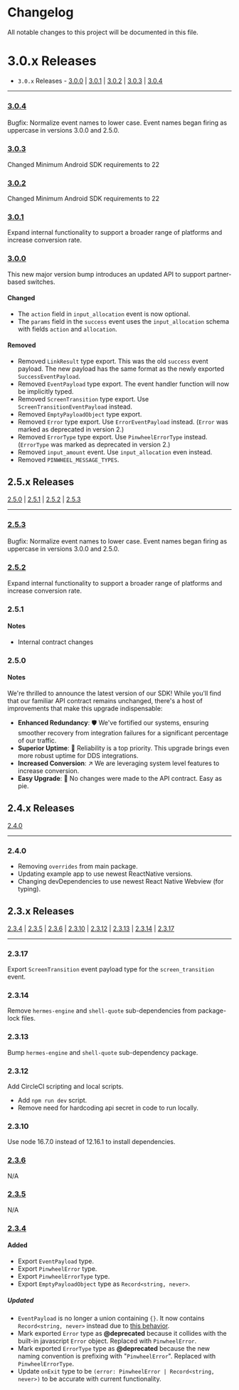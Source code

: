 # Changelog

All notable changes to this project will be documented in this file.

# 3.0.x Releases

- `3.0.x` Releases - [3.0.0](#300) | [3.0.1](#301) | [3.0.2](#302) | [3.0.3](#303) | [3.0.4](#304)

---
### [3.0.4](https://github.com/underdog-tech/react-native-pinwheel/releases/tag/3.0.4)

####
Bugfix: Normalize event names to lower case. Event names began firing as uppercase in versions 3.0.0 and 2.5.0.

### [3.0.3](https://github.com/underdog-tech/react-native-pinwheel/releases/tag/3.0.3)

Changed Minimum Android SDK requirements to 22

### [3.0.2](https://github.com/underdog-tech/react-native-pinwheel/releases/tag/3.0.2)

Changed Minimum Android SDK requirements to 22

### [3.0.1](https://github.com/underdog-tech/react-native-pinwheel/releases/tag/3.0.1)

Expand internal functionality to support a broader range of platforms and increase conversion rate.

### [3.0.0](https://github.com/underdog-tech/react-native-pinwheel/releases/tag/3.0.0)

This new major version bump introduces an updated API to support partner-based switches.

#### Changed
- The `action` field in `input_allocation` event is now optional.
- The `params` field in the `success` event uses the `input_allocation` schema with fields `action` and `allocation`.

#### Removed
- Removed `LinkResult` type export. This was the old `success` event payload. The new payload has the same format as the newly exported `SuccessEventPayload`.
- Removed `EventPayload` type export. The event handler function will now be implicitly typed.
- Removed `ScreenTransition` type export. Use `ScreenTransitionEventPayload` instead.
- Removed `EmptyPayloadObject` type export.
- Removed `Error` type export. Use `ErrorEventPayload` instead. (`Error` was marked as deprecated in version 2.)
- Removed `ErrorType` type export. Use `PinwheelErrorType` instead. (`ErrorType` was marked as deprecated in version 2.)
- Removed `input_amount` event. Use `input_allocation` even instead.
- Removed `PINWHEEL_MESSAGE_TYPES`.

## 2.5.x Releases

[2.5.0](#250) | [2.5.1](#251) | [2.5.2](#252) | [2.5.3](#253)

---
### [2.5.3](https://github.com/underdog-tech/react-native-pinwheel/releases/tag/2.5.3)

####
Bugfix: Normalize event names to lower case. Event names began firing as uppercase in versions 3.0.0 and 2.5.0.

### [2.5.2](https://github.com/underdog-tech/react-native-pinwheel/releases/tag/2.5.2)

Expand internal functionality to support a broader range of platforms and increase conversion rate.

### 2.5.1

#### Notes

- Internal contract changes

### 2.5.0

#### Notes

We're thrilled to announce the latest version of our SDK! While you'll find that our familiar API contract remains unchanged, there's a host of improvements that make this upgrade indispensable:

- **Enhanced Redundancy**: 🛡️ We've fortified our systems, ensuring smoother recovery from integration failures for a significant percentage of our traffic.
- **Superior Uptime**: 🦾 Reliability is a top priority. This upgrade brings even more robust uptime for DDS integrations.
- **Increased Conversion**: ↗️ We are leveraging system level features to increase conversion.
- **Easy Upgrade**: 🥧 No changes were made to the API contract. Easy as pie.

## 2.4.x Releases

[2.4.0](#240)

---

### 2.4.0

- Removing `overrides` from main package.
- Updating example app to use newest ReactNative versions.
- Changing devDependencies to use newest React Native Webview (for typing).

## 2.3.x Releases

[2.3.4](#234) | [2.3.5](#235) | [2.3.6](#236) | [2.3.10](#2310) | [2.3.12](#2312) | [2.3.13](#2313) | [2.3.14](#2314) | [2.3.17](#2317)

---

### 2.3.17

Export `ScreenTransition` event payload type for the `screen_transition` event.


### 2.3.14

Remove `hermes-engine` and `shell-quote` sub-dependencies from package-lock files.

### 2.3.13

Bump `hermes-engine` and `shell-quote` sub-dependency package.

### 2.3.12

Add CircleCI scripting and local scripts.
- Add `npm run dev` script.
- Remove need for hardcoding api secret in code to run locally.

### 2.3.10

Use node 16.7.0 instead of 12.16.1 to install dependencies.

### [2.3.6](https://github.com/underdog-tech/react-native-pinwheel/releases/tag/2.3.6)

N/A

### [2.3.5](https://github.com/underdog-tech/react-native-pinwheel/releases/tag/2.3.5)

N/A

### [2.3.4](https://github.com/underdog-tech/react-native-pinwheel/releases/tag/2.3.4)

#### Added

- Export `EventPayload` type.
- Export `PinwheelError` type.
- Export `PinwheelErrorType` type.
- Export `EmptyPayloadObject` type as `Record<string, never>`.

##### Updated

- `EventPayload` is no longer a union containing `{}`. It now contains `Record<string, never>` instead due to [this behavior](https://github.com/Microsoft/TypeScript/wiki/FAQ#why-are-all-types-assignable-to-empty-interfaces).
- Mark exported `Error` type as **@deprecated** because it collides with the built-in javascript `Error` object. Replaced with `PinwheelError`.
- Mark exported `ErrorType` type as **@deprecated** because the new naming convention is prefixing with "`PinwheelError`". Replaced with `PinwheelErrorType`.
- Update `onExit` type to be `(error: PinwheelError | Record<string, never>)` to be accurate with current functionality.
